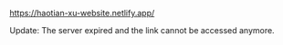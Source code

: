 https://haotian-xu-website.netlify.app/

Update: The server expired and the link cannot be accessed anymore.
